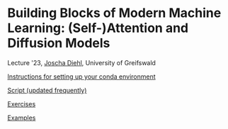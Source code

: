 # Building Blocks of Modern Machine Learning: (Self-)Attention and Diffusion Models

Lecture '23, [Joscha Diehl](https://diehlj.github.io/), University of Greifswald

[Instructions for setting up your conda environment](conda-setup)

[Script (updated frequently)](script)

[Exercises](exercises)

[Examples](examples)
